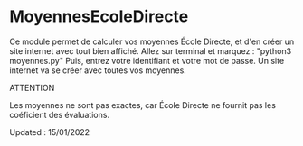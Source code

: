 # MoyennesEcoleDirecte
Ce module permet de calculer vos moyennes École Directe, et d'en créer un site internet avec tout bien affiché.
Allez sur terminal et marquez : "python3 moyennes.py"
Puis, entrez votre identifiant et votre mot de passe.
Un site internet va se créer avec toutes vos moyennes.

ATTENTION

Les moyennes ne sont pas exactes, car École Directe ne fournit pas les coéficient des évaluations.

Updated : 15/01/2022
